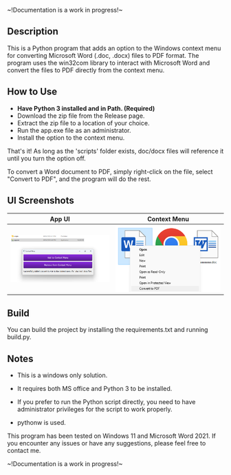 ~!Documentation is a work in progress!~

## Description
This is a Python program that adds an option to the Windows context menu for converting Microsoft Word (.doc, .docx) files to PDF format. The program uses the win32com library to interact with Microsoft Word and convert the files to PDF directly from the context menu.

## How to Use
- **Have Python 3 installed and in Path. (Required)**
- Download the zip file from the Release page.
- Extract the zip file to a location of your choice.
- Run the app.exe file as an administrator.
- Install the option to the context menu.

That's it! As long as the 'scripts' folder exists, doc/docx files will reference it until you turn the option off.

To convert a Word document to PDF, simply right-click on the file, select "Convert to PDF", and the program will do the rest.

## UI Screenshots

App UI            | Context Menu
:-------------------------:|:-------------------------:
<img src="ui.png" width="450">  |  <img src="contextMenu.png" width="450">

## Build

You can build the project by installing the requirements.txt and running build.py.

## Notes

- This is a windows only solution.

- It requires both MS office and Python 3 to be installed.

- If you prefer to run the Python script directly, you need to have administrator privileges for the script to work properly.

- pythonw is used.

This program has been tested on Windows 11 and Microsoft Word 2021. If you encounter any issues or have any suggestions, please feel free to contact me.

~!Documentation is a work in progress!~
